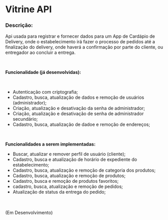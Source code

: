 <h1>Vitrine API</h1>

### Descrição:

Api usada para registrar e fornecer dados para um App de Cardápio de Delivery, onde o
estabelecimento irá fazer o processo de pedidos até a finalização do delivery, onde haverá a
confirmação por parte do cliente, ou entregador ao concluir a entrega.

  <br>

<b>Funcionalidade (já desenvolvidas):</b>

<br>

- Autenticação com criptografia;
- Cadastro, busca, atualização de dados e remoção de usuários (administrador);
- Criação, atualização e desativação da senha de administrador;
- Criação, atualização e desativação de senha de administrador secundário;
- Cadastro, busca, atualização de dadoe e remoção de endereços;

<br>

<b>Funcionalidades a serem implementadas:</b>

- Buscar, atualizar e remover perfil de usuário (cliente);
- Cadastro, busca e atualização de horário de expediente do estabelecimento;
- Cadastro, busca, atualização e remoção de categoria dos produtos;
- Cadastro, busca, atualização e remoção de produtos;
- Cadastro, busca e remoção de produtos favoritos;
- cadastro, busca, atualização e remoção de pedidos;
- Atualização de status da entrega do pedido;

<br><br>
(Em Desenvolvimento)
